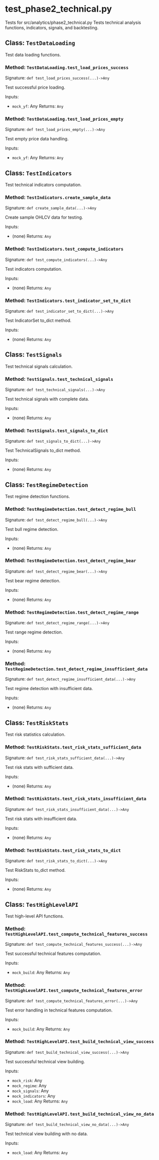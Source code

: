 # test_phase2_technical.py

Tests for src/analytics/phase2_technical.py
Tests technical analysis functions, indicators, signals, and backtesting.

## Class: `TestDataLoading`

Test data loading functions.

### Method: `TestDataLoading.test_load_prices_success`

Signature: `def test_load_prices_success(...)->Any`

Test successful price loading.

Inputs:
- `mock_yf`: Any
Returns: `Any`

### Method: `TestDataLoading.test_load_prices_empty`

Signature: `def test_load_prices_empty(...)->Any`

Test empty price data handling.

Inputs:
- `mock_yf`: Any
Returns: `Any`

## Class: `TestIndicators`

Test technical indicators computation.

### Method: `TestIndicators.create_sample_data`

Signature: `def create_sample_data(...)->Any`

Create sample OHLCV data for testing.

Inputs:
- (none)
Returns: `Any`

### Method: `TestIndicators.test_compute_indicators`

Signature: `def test_compute_indicators(...)->Any`

Test indicators computation.

Inputs:
- (none)
Returns: `Any`

### Method: `TestIndicators.test_indicator_set_to_dict`

Signature: `def test_indicator_set_to_dict(...)->Any`

Test IndicatorSet to_dict method.

Inputs:
- (none)
Returns: `Any`

## Class: `TestSignals`

Test technical signals calculation.

### Method: `TestSignals.test_technical_signals`

Signature: `def test_technical_signals(...)->Any`

Test technical signals with complete data.

Inputs:
- (none)
Returns: `Any`

### Method: `TestSignals.test_signals_to_dict`

Signature: `def test_signals_to_dict(...)->Any`

Test TechnicalSignals to_dict method.

Inputs:
- (none)
Returns: `Any`

## Class: `TestRegimeDetection`

Test regime detection functions.

### Method: `TestRegimeDetection.test_detect_regime_bull`

Signature: `def test_detect_regime_bull(...)->Any`

Test bull regime detection.

Inputs:
- (none)
Returns: `Any`

### Method: `TestRegimeDetection.test_detect_regime_bear`

Signature: `def test_detect_regime_bear(...)->Any`

Test bear regime detection.

Inputs:
- (none)
Returns: `Any`

### Method: `TestRegimeDetection.test_detect_regime_range`

Signature: `def test_detect_regime_range(...)->Any`

Test range regime detection.

Inputs:
- (none)
Returns: `Any`

### Method: `TestRegimeDetection.test_detect_regime_insufficient_data`

Signature: `def test_detect_regime_insufficient_data(...)->Any`

Test regime detection with insufficient data.

Inputs:
- (none)
Returns: `Any`

## Class: `TestRiskStats`

Test risk statistics calculation.

### Method: `TestRiskStats.test_risk_stats_sufficient_data`

Signature: `def test_risk_stats_sufficient_data(...)->Any`

Test risk stats with sufficient data.

Inputs:
- (none)
Returns: `Any`

### Method: `TestRiskStats.test_risk_stats_insufficient_data`

Signature: `def test_risk_stats_insufficient_data(...)->Any`

Test risk stats with insufficient data.

Inputs:
- (none)
Returns: `Any`

### Method: `TestRiskStats.test_risk_stats_to_dict`

Signature: `def test_risk_stats_to_dict(...)->Any`

Test RiskStats to_dict method.

Inputs:
- (none)
Returns: `Any`

## Class: `TestHighLevelAPI`

Test high-level API functions.

### Method: `TestHighLevelAPI.test_compute_technical_features_success`

Signature: `def test_compute_technical_features_success(...)->Any`

Test successful technical features computation.

Inputs:
- `mock_build`: Any
Returns: `Any`

### Method: `TestHighLevelAPI.test_compute_technical_features_error`

Signature: `def test_compute_technical_features_error(...)->Any`

Test error handling in technical features computation.

Inputs:
- `mock_build`: Any
Returns: `Any`

### Method: `TestHighLevelAPI.test_build_technical_view_success`

Signature: `def test_build_technical_view_success(...)->Any`

Test successful technical view building.

Inputs:
- `mock_risk`: Any
- `mock_regime`: Any
- `mock_signals`: Any
- `mock_indicators`: Any
- `mock_load`: Any
Returns: `Any`

### Method: `TestHighLevelAPI.test_build_technical_view_no_data`

Signature: `def test_build_technical_view_no_data(...)->Any`

Test technical view building with no data.

Inputs:
- `mock_load`: Any
Returns: `Any`
